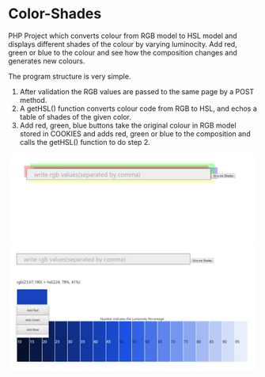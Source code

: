 # Color-Shades
PHP Project which converts colour from RGB model to HSL model and displays different shades of the colour by varying luminocity. Add red, green or blue to the colour and see how the composition changes and generates new colours.

The program structure is very simple.
1. After validation the RGB values are passed to the same page by a POST method.
2. A getHSL() function converts colour code from RGB to HSL, and echos a table of shades of the given color. 
3. Add red, green, blue buttons take the original colour in RGB model stored in COOKIES and adds red, green or blue to the composition and calls the getHSL() function to do step 2.

![alt text](https://github.com/jbmeta/Color-Shades/blob/master/snapshot1.JPG)
![alt text](https://github.com/jbmeta/Color-Shades/blob/master/snapshot2.jpg)
